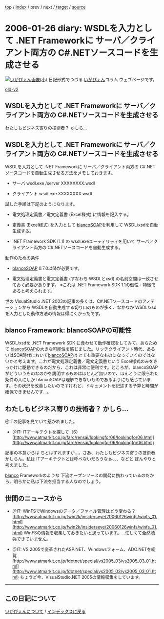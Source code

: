 [top](https://igapyon.github.io/diary/) 
 / [index](https://igapyon.github.io/diary/2006/index.html) 
 / prev 
 / next 
 / [target](https://igapyon.github.io/diary/2006/ig060126.html) 
 / [source](https://github.com/igapyon/diary/blob/gh-pages/2006/ig060126.html.src.md) 

2006-01-26 diary: WSDLを入力として .NET Frameworkに サーバ／クライアント両方の C#.NETソースコードを生成させる
=====================================================================================================
[![いがぴょん画像(小)](https://igapyon.github.io/diary/images/iga200306s.jpg "いがぴょん")](https://igapyon.github.io/diary/memo/memoigapyon.html) 日記形式でつづる [いがぴょん](https://igapyon.github.io/diary/memo/memoigapyon.html)コラム ウェブページです。

[old-v2](ig060126-orig.html)

## WSDLを入力として .NET Frameworkに サーバ／クライアント両方の C#.NETソースコードを生成させる

わたしもビジネス寄りの技術者？ かしら…


## WSDLを入力として .NET Frameworkに サーバ／クライアント両方の C#.NETソースコードを生成させる

WSDLを入力として .NET Frameworkに サーバ／クライアント両方の C#.NET ソースコードを自動生成させる方法をメモしておきます。

* サーバ
  wsdl.exe /server XXXXXXXX.wsdl
  
* クライアント
  wsdl.exe XXXXXXXX.wsdl

試した手順は下記のようになります。

* 電文処理定義書／電文定義書 (Excel様式) に情報を記入する。
  
* 定義書 (Excel様式) を入力として [blancoSOAP](http://www.igapyon.jp/blanco/blancosoap.html)を利用して WSDL/xsdを自動生成する。
  
* .NET Framework SDK (1.1) の wsdl.exeユーティリティを用いて サーバ／クライアント両方の C#.NETソースコードを自動生成する。

動作のための条件

* [blancoSOAP](http://www.igapyon.jp/blanco/blancosoap.html) 0.7.0以降が必要です。
  
* 電文処理定義書と電文定義書 (すなわち WSDLとxsd) の名前空間は一致させておく必要があります。
  ※これは .NET Framework SDK 1.1の個性・特徴であると考えられます。

世の VisualStudio .NET 2003の記事の多くは、C#.NETソースコードのアノテーションから WSDLを自動生成する切り口のものが多く、なかなか
WSDL/xsdを入力とした動作方法の情報は得にくかったです。

## blanco Framework: blancoSOAPの可能性

WSDL/xsdを .NET Framework SDK に食わせて動作確認をしてみて、あらためて [blancoSOAP](http://www.igapyon.jp/blanco/blancosoap.html)の大きな可能性を感じました。リッチクライアント時代、あるいはSOA時代において[blancoSOAP](http://www.igapyon.jp/blanco/blancosoap.html)は とても重要なものになっていくのではないかと考えます。これが電文処理定義書／電文定義書という
Excel様式のみをきっかけに駆動できるのだから、これは非常に便利です。ところが、blancoSOAPがどういうものなのかを説明するものはほとんど無いので、ほんとうに限られた条件の人にしか blancoSOAPは理解できないものであるようにも感じています。その状況を改善したいのですけれど、ドキュメントを記述する予算と時間が確保できませんです…。

## わたしもビジネス寄りの技術者？ かしら…

＠ITの記事を見ていて惹かれました。

* ＠IT: ITアーキテクトを探して（6）
  [http://www.atmarkit.co.jp/farc/rensai/lookingfor06/lookingfor06.html](http://www.atmarkit.co.jp/farc/rensai/lookingfor06/lookingfor06.html)

記事の本意からは ちとはずれますが…。さあ、わたしもビジネス寄りの技術者かしらん。私は ITアーキテクトとは呼べないだろうなぁ、、、などと ぼんやりと考えました。

[blanco](http://www.igapyon.jp/blanco/blanco.ja.html) Frameworkのような 下流オープンソースの開発に携わっているのだから、明らかに私は下流を担当する人なのでしょう。

## 世間のニュースから

* ＠IT: WinFSでWindowsのデータ／ファイル管理はどう変わる？
  [http://www.atmarkit.co.jp/fwin2k/insiderseye/20060126winfs/winfs_01.html](http://www.atmarkit.co.jp/fwin2k/insiderseye/20060126winfs/winfs_01.html)
  WinFSの情報を収集しておきたいと思っています。…忙しくて全然勉強できていません。
  
* ＠IT: VS 2005で変革されたASP.NET、Windowsフォーム、ADO.NETを総覧
  [http://www.atmarkit.co.jp/fdotnet/special/vs2005_03/vs2005_03_01.html](http://www.atmarkit.co.jp/fdotnet/special/vs2005_03/vs2005_03_01.html)
  ちょうど今、VisualStudio.NET 2005の情報収集をしています。


----------------------------------------------------------------------------------------------------

## この日記について
[いがぴょんについて](https://igapyon.github.io/diary/memo/memoigapyon.html) / [インデックスに戻る](https://igapyon.github.io/diary/idxall.html)
